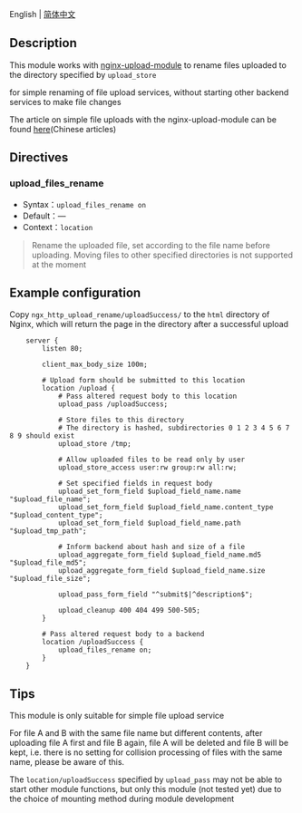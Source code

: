 English | [简体中文](README-zh.md)

## Description

This module works with [nginx-upload-module](https://github.com/fdintino/nginx-upload-module) to rename files uploaded to the directory specified by `upload_store`

for simple renaming of file upload services, without starting other backend services to make file changes

The article on simple file uploads with the nginx-upload-module can be found [here](http://www.noicdi.com/posts/6159a89c.html)(Chinese articles)

## Directives

### upload_files_rename

- Syntax：`upload_files_rename on`
- Default：—
- Context：`location`

> Rename the uploaded file, set according to the file name before uploading. Moving files to other specified directories is not supported at the moment

## Example configuration

Copy `ngx_http_upload_rename/uploadSuccess/` to the `html` directory of Nginx, which will return the page in the directory after a successful upload

```nginx
    server {
        listen 80;

        client_max_body_size 100m;
        
        # Upload form should be submitted to this location
        location /upload {
            # Pass altered request body to this location
            upload_pass /uploadSuccess;

            # Store files to this directory
            # The directory is hashed, subdirectories 0 1 2 3 4 5 6 7 8 9 should exist
            upload_store /tmp;

            # Allow uploaded files to be read only by user
            upload_store_access user:rw group:rw all:rw;

            # Set specified fields in request body
            upload_set_form_field $upload_field_name.name "$upload_file_name";
            upload_set_form_field $upload_field_name.content_type "$upload_content_type";
            upload_set_form_field $upload_field_name.path "$upload_tmp_path";

            # Inform backend about hash and size of a file
            upload_aggregate_form_field $upload_field_name.md5 "$upload_file_md5";
            upload_aggregate_form_field $upload_field_name.size "$upload_file_size";

            upload_pass_form_field "^submit$|^description$";

            upload_cleanup 400 404 499 500-505;
        }

        # Pass altered request body to a backend
        location /uploadSuccess {
            upload_files_rename on;
        }
    }
```

## Tips

This module is only suitable for simple file upload service

For file A and B with the same file name but different contents, after uploading file A first and file B again, file A will be deleted and file B will be kept, i.e. there is no setting for collision processing of files with the same name, please be aware of this.

The `location/uploadSuccess` specified by `upload_pass` may not be able to start other module functions, but only this module (not tested yet) due to the choice of mounting method during module development
